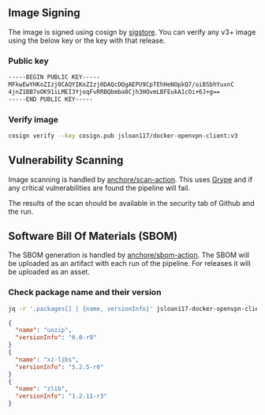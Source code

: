## Image Signing

The image is signed using cosign by [sigstore](https://www.sigstore.dev). You can verify any v3+ image using the below key or the key with that release.

### Public key

```bash
-----BEGIN PUBLIC KEY-----
MFkwEwYHKoZIzj0CAQYIKoZIzj0DAQcDQgAEPU9CpTEhHeNOpkQ7/oiBSbhYuxnC
4jnZ1BB7oOK91iLMEI3YjoqFvRRBQbmba8Cjh3HOvmLBFEukA1cOi+6J+g==
-----END PUBLIC KEY-----
```

### Verify image

```bash
cosign verify --key cosign.pub jsloan117/docker-openvpn-client:v3
```

## Vulnerability Scanning

Image scanning is handled by [anchore/scan-action](https://github.com/anchore/scan-action).
This uses [Grype](https://github.com/anchore/grype) and if any critical vulnerabilities are found the pipeline will fail.

The results of the scan should be available in the security tab of Github and the run.

## Software Bill Of Materials (SBOM)

The SBOM generation is handled by [anchore/sbom-action](https://github.com/anchore/sbom-action).
The SBOM will be uploaded as an artifact with each run of the pipeline. For releases it will be uploaded as an asset.

### Check package name and their version

```bash
jq -r '.packages[] | {name, versionInfo}' jsloan117-docker-openvpn-client_v1.7.1.spdx.json
```

```json
{
  "name": "unzip",
  "versionInfo": "6.0-r9"
}
{
  "name": "xz-libs",
  "versionInfo": "5.2.5-r0"
}
{
  "name": "zlib",
  "versionInfo": "1.2.11-r3"
}
```
